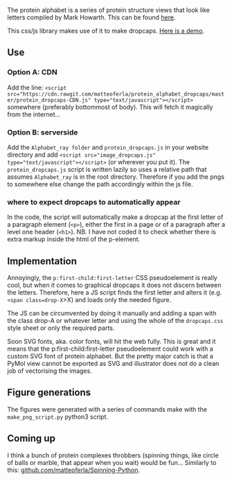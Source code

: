 The protein alphabet is a series of protein structure views that look like letters compiled by Mark Howarth. This can be found [here](http://www.bioch.ox.ac.uk/howarth/alphabet.htm).

This css/js library makes use of it to make dropcaps. [Here is a demo](https://rawgit.com/matteoferla/protein_alphabet_dropcaps/master/demo.html).

## Use
### Option A: CDN
Add the line: `<script src="https://cdn.rawgit.com/matteoferla/protein_alphabet_dropcaps/master/protein_dropcaps-CDN.js" type="text/javascript"></script>` somewhere (preferably bottommost of body).
This will fetch it magically from the internet...
### Option B: serverside
Add the `Alphabet_ray folder` and `protein_dropcaps.js` in your website directory and add `<script src="image_dropcaps.js" type="text/javascript"></script>` (or wherever you put it).
The `protein_dropcaps.js` script is written lazily so uses a relative path that assumes `Alphabet_ray` is in the root directory. Therefore if you add the pngs to somewhere else change the path accordingly within the js file.
### where to expect dropcaps to automatically appear
In the code, the script will automatically make a dropcap at the first letter of a paragraph element (`<p>`), either the first in a page or of a paragraph after a level one header (`<h1>`).
NB. I have not coded it to check whether there is extra markup inside the html of the p-element.

## Implementation
Annoyingly, the `p:first-child:first-letter` CSS pseudoelement is really cool, but when it comes to graphical dropcaps it does not discern between the letters.
Therefore, here a JS script finds the first letter and alters it (e.g. `<span class=drop-X`>X</span>) and loads only the needed figure.

The JS can be circumvented by doing it manually and adding a span with the class drop-A or whatever letter and using the whole of the `dropcaps.css` style sheet or only the required parts.

Soon SVG fonts, aka. color fonts, will hit the web fully. This is great and it means that the p:first-child:first-letter pseudoelement could work with a custom SVG font of protein alphabet. But the pretty major catch is that a PyMol view cannot be exported as SVG and illustrator does not do a clean job of vectorising the images.

## Figure generations
The figures were generated with a series of commands make with the `make_png_script.py` python3 script.

## Coming up
I think a bunch of protein complexes throbbers (spinning things, like circle of balls or marble, that appear when you wait) would be fun...
Similarly to this: [github.com/matteoferla/Spinning-Python](https://github.com/matteoferla/Spinning-Python).